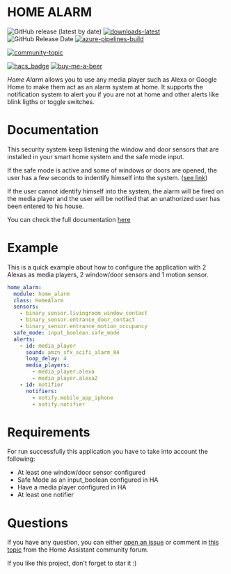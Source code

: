 # HOME ALARM

![GitHub release (latest by date)](https://img.shields.io/github/v/release/crserran/home-alarm?style=for-the-badge)
[![downloads-latest](https://img.shields.io/github/downloads/crserran/home-alarm/latest/total?style=for-the-badge)](http://github.com/crserran/home-alarm/releases/latest)
![GitHub Release Date](https://img.shields.io/github/release-date/crserran/home-alarm?style=for-the-badge)
[![azure-pipelines-build](https://img.shields.io/azure-devops/build/criserrano93/Home%20Alarm/1/master.svg?style=for-the-badge)](https://dev.azure.com/criserrano93/Home%20Alarm/_build/latest?definitionId=1&branchName=master)

[![community-topic](https://img.shields.io/badge/community-topic-blue?style=for-the-badge)](https://community.home-assistant.io/t/home-alarm-build-your-own-security-system-at-home/203784)

[![hacs_badge](https://img.shields.io/badge/HACS-Default-orange.svg?style=for-the-badge)](https://github.com/hacs/integration)
[![buy-me-a-beer](https://img.shields.io/badge/sponsor-Buy%20me%20a%20beer-orange?style=for-the-badge)](https://www.buymeacoffee.com/crserran)

_Home Alarm_ allows you to use any media player such as Alexa or Google Home to make them act as an alarm system at home. It supports the notification system to alert you if you are not at home and other alerts like blink ligths or toggle switches.

# Documentation

This security system keep listening the window and door sensors that are installed in your smart home system and the safe mode input.

If the safe mode is active and some of windows or doors are opened, the user has a few seconds to indentify himself into the system. ([see link](https://crserran.github.io/home-alarm/identification/))

If the user cannot identify himself into the system, the alarm will be fired on the media player and the user will be notified that an unathorized user has been entered to his house.

You can check the full documentation [here](https://crserran.github.io/home-alarm/)

# Example

This is a quick example about how to configure the application with 2 Alexas as media players, 2 window/door sensors and 1 motion sensor.

```yaml
home_alarm:
  module: home_alarm
  class: HomeAlarm
  sensors:
    - binary_sensor.livingroom_window_contact
    - binary_sensor.entrance_door_contact
    - binary_sensor.entrance_motion_occupancy
  safe_mode: input_boolean.safe_mode
  alerts:
    - id: media_player
      sound: amzn_sfx_scifi_alarm_04
      loop_delay: 4
      media_players:
        - media_player.alexa
        - media_player.alexa2
    - id: notifier
      notifiers:
        - notify.mobile_app_iphone
        - notify.notifier
```

# Requirements

For run successfully this application you have to take into account the following:

- At least one window/door sensor configured
- Safe Mode as an input_boolean configured in HA
- Have a media player configured in HA
- At least one notifier

# Questions

If you have any question, you can either [open an issue](https://github.com/crserran/home-alarm/issues/new/choose) or comment in [this topic](https://community.home-assistant.io/t/home-alarm-build-your-own-security-system-at-home/203784) from the Home Assistant community forum.

If you like this project, don't forget to star it :)
